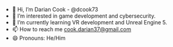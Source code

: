 - 👋 Hi, I’m Darian Cook - @dcook73
- 👀 I’m interested in game development and cybersecurity.
- 🌱 I’m currently learning VR development and Unreal Engine 5.
- 📫 How to reach me cook.darian37@gmail.com
- 😄 Pronouns: He/Him

<!---
dcook73/dcook73 is a ✨ special ✨ repository because its `README.md` (this file) appears on your GitHub profile.
You can click the Preview link to take a look at your changes.
--->
